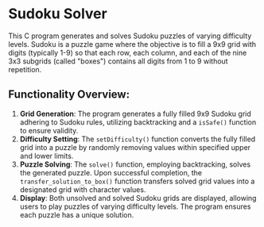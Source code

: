 # Sudoku Solver

This C program generates and solves Sudoku puzzles of varying difficulty levels. Sudoku is a puzzle game where the objective is to fill a 9x9 grid with digits (typically 1-9) so that each row, each column, and each of the nine 3x3 subgrids (called "boxes") contains all digits from 1 to 9 without repetition.

## Functionality Overview:
1. **Grid Generation**: The program generates a fully filled 9x9 Sudoku grid adhering to Sudoku rules, utilizing backtracking and a `isSafe()` function to ensure validity.
2. **Difficulty Setting**: The `setDifficulty()` function converts the fully filled grid into a puzzle by randomly removing values within specified upper and lower limits.
3. **Puzzle Solving**: The `solve()` function, employing backtracking, solves the generated puzzle. Upon successful completion, the `transfer_solution_to_box()` function transfers solved grid values into a designated grid with character values.
4. **Display**: Both unsolved and solved Sudoku grids are displayed, allowing users to play puzzles of varying difficulty levels. The program ensures each puzzle has a unique solution.
